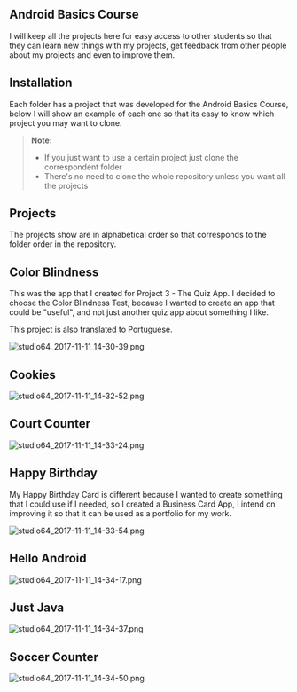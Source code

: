 ## Android Basics Course

I will keep all the projects here for easy access to other students so that they can learn new things with my projects, get feedback from other people about my projects and even to improve them.

## Installation

Each folder has a project that was developed for the Android Basics Course, below I will show an example of each one so that its easy to know which project you may want to clone.

> **Note:**
>
> - If you just want to use a certain project just clone the correspondent folder
> - There's no need to clone the whole repository unless you want all the projects

## Projects
The projects show are in alphabetical order so that corresponds to the folder order in the repository.

## **Color Blindness**

This was the app that I created for Project 3 - The Quiz App.
I decided to choose the Color Blindness Test, because I wanted to create an app that could be "useful",
and not just another quiz app about something I like.

This project is also translated to Portuguese.

![studio64_2017-11-11_14-30-39.png](/studio64_2017-11-11_14-30-39.png)


## **Cookies**

![studio64_2017-11-11_14-32-52.png](/studio64_2017-11-11_14-32-52.png)

## **Court Counter**

![studio64_2017-11-11_14-33-24.png](/studio64_2017-11-11_14-33-24.png)

## **Happy Birthday**

My Happy Birthday Card is different because I wanted to create something that I could use if I needed,
so I created a Business Card App, I intend on improving it so that it can be used as a portfolio for my work.

![studio64_2017-11-11_14-33-54.png](/studio64_2017-11-11_14-33-54.png)

## **Hello Android**

![studio64_2017-11-11_14-34-17.png](/studio64_2017-11-11_14-34-17.png)

## **Just Java**

![studio64_2017-11-11_14-34-37.png](/studio64_2017-11-11_14-34-37.png)

## **Soccer Counter**

![studio64_2017-11-11_14-34-50.png](/studio64_2017-11-11_14-34-50.png)
